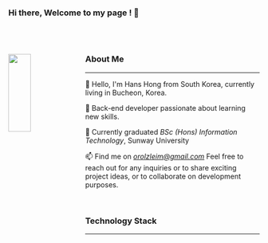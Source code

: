 ### Hi there, Welcome to my page ! 👋
<br>
<br>



<div>
  <img src = "https://github.com/woojinhong/woojinhong/assets/61961800/1be20443-e323-43a4-916c-d14ef63de097" width="30%" height="20%" align="left">
  <p>

  ### About Me
  ---
  
  👋 Hello, I'm Hans Hong from South Korea, currently living in Bucheon, Korea.
  
  🚀 Back-end developer passionate about learning new skills.
  
  💼 Currently graduated *BSc (Hons) Information Technology*, Sunway University 
  
  📫 Find me on *orolzleim@gmail.com* Feel free to reach out for any inquiries or to share exciting project ideas, or to collaborate on development purposes.

  </p>
</div>

<br>

### Technology Stack
---


